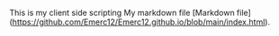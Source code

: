 
This is my client side scripting
My markdown file [Markdown file] (https://github.com/Emerc12/Emerc12.github.io/blob/main/index.html).
